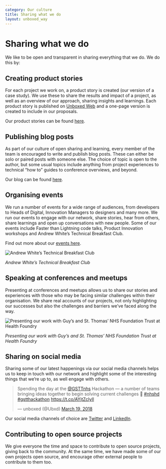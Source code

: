 ```yaml
---
category: Our culture
title: Sharing what we do
layout: unboxed_way
---
```


# Sharing what we do

We like to be open and transparent in sharing everything that we do. We do this by:

## Creating product stories

For each project we work on, a product story is created (our version of a case study). We use these to share the results and impact of a project, as well as an overview of our approach, sharing insights and learnings. Each product story is published on [Unboxed Web](https://unboxed.co/) and a one-page version is created to include in our proposals.

Our product stories can be found [here](https://unboxed.co/product-stories).


## Publishing blog posts

As part of our culture of open sharing and learning, every member of the team is encouraged to write and publish blog posts. These can either be solo or paired posts with someone else. The choice of topic is open to the author, but some usual topics include anything from project experiences to technical “how to” guides to conference overviews, and beyond.

Our blog can be found [here](https://unboxed.co/blog).

## Organising events

We run a number of events for a wide range of audiences, from developers to Heads of Digital, Innovation Managers to designers and many more. We run our events to engage with our network, share stories, hear from others, share learnings and open up conversations with new people. Some of our events include Faster than Lightning code talks, Product Innovation workshops and Andrew White’s Technical Breakfast Club.

Find out more about our [events here](/the-unboxed-way/our-events).

![Andrew White’s Technical Breakfast Club](/the-unboxed-way/images/technical-breakfast-club.jpg)

*Andrew White’s Technical Breakfast Club*


## Speaking at conferences and meetups

Presenting at conferences and meetups allows us to share our stories and experiences with those who may be facing similar challenges within their organisation. We share real accounts of our projects, not only highlighting our successes but also the challenges and barriers we’ve faced along the way.

![Presenting our work with Guy’s and St. Thomas’ NHS Foundation Trust at Health Foundry](https://s3-eu-west-1.amazonaws.com/unboxed-web-image-uploader/2697ca18395868a2e4c4039ffa28375f.png)

*Presenting our work with Guy’s and St. Thomas’ NHS Foundation Trust at Health Foundry*

## Sharing on social media

Sharing some of our latest happenings via our social media channels helps us to keep in touch with our network and highlight some of the interesting things that we’re up to, as well engage with others.

<blockquote class="twitter-tweet tw-align-center"><p lang="en" dir="ltr">Spending the day at the <a href="https://twitter.com/GSTTnhs?ref_src=twsrc%5Etfw">@GSTTnhs</a> Hackathon — a number of teams bringing ideas together to begin solving current challenges 🙌 <a href="https://twitter.com/hashtag/nhshd?src=hash&amp;ref_src=twsrc%5Etfw">#nhshd</a> <a href="https://twitter.com/hashtag/gstthackathon?src=hash&amp;ref_src=twsrc%5Etfw">#gstthackathon</a> <a href="https://t.co/AYjtZclyIl">https://t.co/AYjtZclyIl</a></p>&mdash; unboxed (@Ubxd) <a href="https://twitter.com/Ubxd/status/975708816003256320?ref_src=twsrc%5Etfw">March 19, 2018</a></blockquote>
<script async src="https://platform.twitter.com/widgets.js" charset="utf-8"></script>



Our social media channels of choice are [Twitter](https://twitter.com/Ubxd) and [LinkedIn](https://www.linkedin.com/company/unboxed-consulting/).


## Contributing to open source projects

We give everyone the time and space to contribute to open source projects, giving back to the community.
At the same time, we have made some of our own projects open source, and encourage other external
people to contribute to them too.

